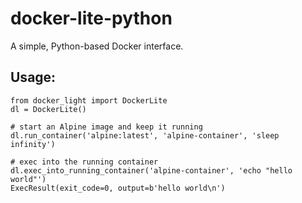 # docker-lite-python
A simple, Python-based Docker interface. 

## Usage:
```
from docker_light import DockerLite
dl = DockerLite()

# start an Alpine image and keep it running
dl.run_container('alpine:latest', 'alpine-container', 'sleep infinity')

# exec into the running container
dl.exec_into_running_container('alpine-container', 'echo "hello world"')
ExecResult(exit_code=0, output=b'hello world\n')
```


